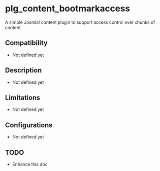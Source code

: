 # plg_content_bootmarkaccess

A simple Joomla! content plugin to support access control over chunks of content

## Compatibility

* Not defined yet

## Description

* Not defined yet

## Limitations

* Not defined yet

## Configurations

* Not defined yet

## TODO

* Enhance this doc
